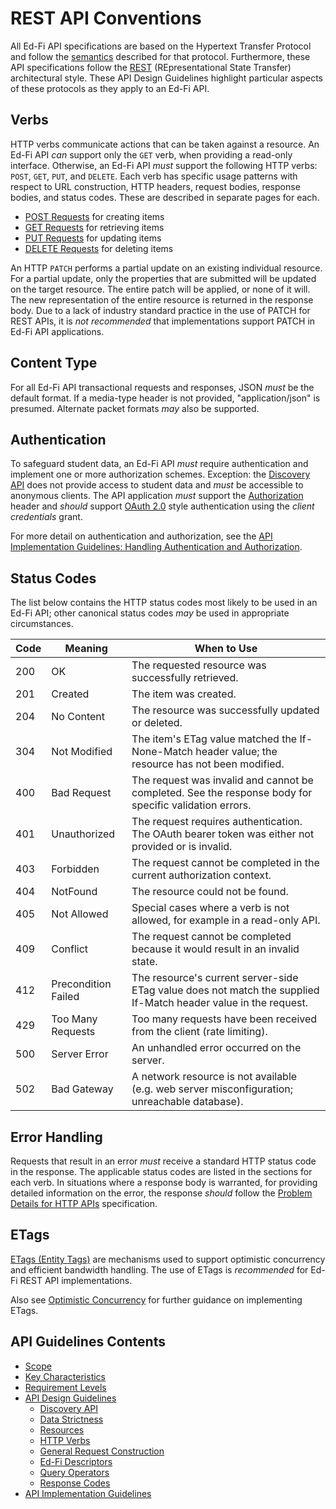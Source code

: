 # REST API Conventions

All Ed-Fi API specifications are based on the Hypertext Transfer Protocol and
follow the [semantics](https://datatracker.ietf.org/doc/html/rfc9110) described
for that protocol. Furthermore, these API specifications follow the
[REST](https://en.wikipedia.org/wiki/REST) (REpresentational State Transfer)
architectural style. These API Design Guidelines highlight particular aspects of
these protocols as they apply to an Ed-Fi API.

## Verbs

HTTP verbs communicate actions that can be taken against a resource. An Ed-Fi
API _can_ support only the `GET` verb, when providing a read-only interface.
Otherwise, an  Ed-Fi API _must_ support the following HTTP verbs: `POST`, `GET`,
`PUT`, and `DELETE`. Each verb has specific usage patterns with respect to URL
construction, HTTP headers, request bodies, response bodies, and status codes.
These are described in separate pages for each.

* [POST Requests](./POST-REQUESTS.md) for creating items
* [GET Requests](./GET-REQUESTS.md) for retrieving items
* [PUT Requests](./PUT-REQUESTS.md) for updating items
* [DELETE Requests](./DELETE-REQUESTS.md) for deleting items

An HTTP `PATCH` performs a partial update on an existing individual resource. For
a partial update, only the properties that are submitted will be updated on the
target resource. The entire patch will be applied, or none of it will. The new
representation of the entire resource is returned in the response body. Due to a
lack of industry standard practice in the use of PATCH for REST APIs, it is _not
recommended_ that implementations support PATCH in Ed-Fi API applications.

## Content Type

For all Ed-Fi API transactional requests and responses, JSON _must_ be the
default format. If a media-type header is not provided, "application/json" is
presumed. Alternate packet formats _may_ also be supported.

## Authentication

To safeguard student data, an Ed-Fi API _must_ require authentication and
implement one or more authorization schemes. Exception: the [Discovery
API](./DISCOVERY-API.md) does not provide access to student data and _must_ be
accessible to anonymous clients. The API application _must_ support the
[Authorization](https://datatracker.ietf.org/doc/html/rfc7235) header and
_should_ support [OAuth 2.0](https://datatracker.ietf.org/doc/html/rfc6749)
style authentication using the _client credentials_ grant.

For more detail on authentication and authorization, see the [API Implementation
Guidelines: Handling Authentication and
Authorization](../API-IMPLEMENTATION-GUIDELINES/AUTH.md).

## Status Codes

The list below contains the HTTP status codes most likely to be used in an Ed-Fi
API; other canonical status codes _may_ be used in appropriate circumstances.

| Code | Meaning             | When to Use                                                                                                     |
| ---- | ------------------- | --------------------------------------------------------------------------------------------------------------- |
| 200  | OK                  | The requested resource was successfully retrieved.                                                              |
| 201  | Created             | The item was created.                                                                                           |
| 204  | No Content          | The resource was successfully updated or deleted.                                                               |
| 304  | Not Modified        | The item's ETag value matched the If-None-Match header value; the resource has not been modified.               |
| 400  | Bad Request         | The request was invalid and cannot be completed. See the response body for specific validation errors.          |
| 401  | Unauthorized        | The request requires authentication. The OAuth bearer token was either not provided or is invalid.              |
| 403  | Forbidden           | The request cannot be completed in the current authorization context.                                           |
| 404  | NotFound            | The resource could not be found.                                                                                |
| 405  | Not Allowed         | Special cases where a verb is not allowed, for example in a read-only API.                                      |
| 409  | Conflict            | The request cannot be completed because it would result in an invalid state.                                    |
| 412  | Precondition Failed | The resource's current server-side ETag value does not match the supplied If-Match header value in the request. |
| 429  | Too Many Requests   | Too many requests have been received from the client (rate limiting).                                           |
| 500  | Server Error        | An unhandled error occurred on the server.                                                                      |
| 502  | Bad Gateway         | A network resource is not available (e.g. web server misconfiguration; unreachable database).                   |

## Error Handling

Requests that result in an error _must_ receive a standard HTTP status code in
the response. The applicable status codes are listed in the sections for each
verb. In situations where a response body is warranted, for providing detailed
information on the error, the response _should_ follow the [Problem Details for
HTTP APIs](https://datatracker.ietf.org/doc/html/rfc9457) specification.

## ETags

[ETags (Entity Tags)](https://tools.ietf.org/html/rfc7232#section-2.3) are
mechanisms used to support optimistic concurrency and efficient bandwidth
handling. The use of ETags is _recommended_ for Ed-Fi REST API implementations.

Also see [Optimistic
Concurrency](../API-IMPLEMENTATION-GUIDELINES/OPTIMISTIC-CONCURRENCY.md) for
further guidance on implementing ETags.

## API Guidelines Contents

* [Scope](../SCOPE.md)
* [Key Characteristics](../KEY-CHARACTERISTICS.md)
* [Requirement Levels](../REQUIREMENT-LEVELS.md)
* [API Design Guidelines](../API-DESIGN-GUIDELINES/README.md)
  * [Discovery API](DISCOVERY-API.md)
  * [Data Strictness](DATA-STRICTNESS.md)
  * [Resources](RESOURCES.md)
  * [HTTP Verbs](HTTP-VERBS.md)
  * [General Request Construction](GENERAL-REQUEST-CONSTRUCTION.md)
  * [Ed-Fi Descriptors](ED-FI-DESCRIPTORS.md)
  * [Query Operators](QUERY-OPERATORS.md)
  * [Response Codes](RESPONSE-CODES.md)
* [API Implementation Guidelines](../API-IMPLEMENTATION-GUIDELINES/README.md)
